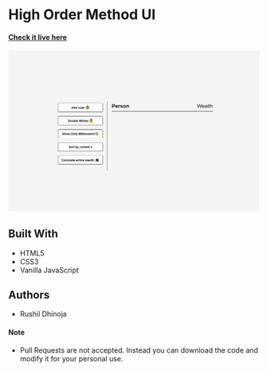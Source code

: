 # High Order Method UI

#### [Check it live here](https://rushil-dhinoja.github.io/high-order-method-UI/)

![Home page of the High Order Method UI](./img/home.png "High Order Method UI")

## Built With

- HTML5
- CSS3
- Vanilla JavaScript

## Authors

- Rushil Dhinoja

#### Note

- Pull Requests are not accepted. Instead you can download the code and modify it for your personal use.
